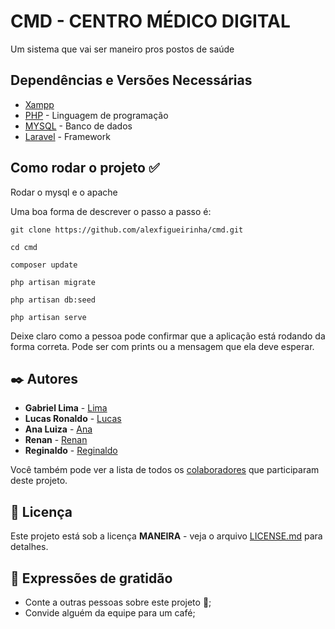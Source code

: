 # CMD - CENTRO MÉDICO DIGITAL

Um sistema que vai ser maneiro pros postos de saúde


## Dependências e Versões Necessárias
* [Xampp](https://www.apachefriends.org/pt_br/download.html) 
* [PHP](https://www.php.net/docs.php) - Linguagem de programação 
* [MYSQL](https://dev.mysql.com/doc/) - Banco de dados
* [Laravel](https://laravel.com/) - Framework


## Como rodar o projeto ✅
Rodar o mysql e o apache

Uma boa forma de descrever o passo a passo é:

```
git clone https://github.com/alexfigueirinha/cmd.git
```
```
cd cmd
```
```
composer update
```
```
php artisan migrate
```
```
php artisan db:seed
```
```
php artisan serve
```

Deixe claro como a pessoa pode confirmar que a aplicação está rodando da forma correta. Pode ser com prints ou a mensagem que ela deve esperar.


## ✒️ Autores

* **Gabriel Lima** - [Lima](https://github.com/gp0987gp)
* **Lucas Ronaldo** - [Lucas](https://github.com/LucasRonaldo)
* **Ana Luiza** - [Ana](https://github.com/Analuuuiza)
* **Renan** - [Renan](https://github.com/renanbno)
* **Reginaldo** - [Reginaldo](https://github.com/Regisjr246)

Você também pode ver a lista de todos os [colaboradores](https://github.com/gp0987gp) que participaram deste projeto.

## 📄 Licença

Este projeto está sob a licença **MANEIRA** - veja o arquivo [LICENSE.md](./LICENSE.md) para detalhes.

## 🎁 Expressões de gratidão

* Conte a outras pessoas sobre este projeto 📢;
* Convide alguém da equipe para um café;
